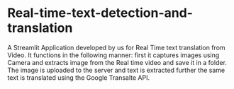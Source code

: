 # Real-time-text-detection-and-translation

A Streamlit Application developed by us for Real Time text translation from Video. It functions in the following manner: first it captures images using Camera and extracts image from the Real time video and save it in a folder. The image is uploaded to the server and text is extracted further the same text is translated using the Google Transalte API.







